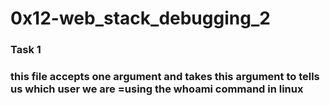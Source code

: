 <h1>0x12-web_stack_debugging_2
</h1>
<h3>Task 1 <h3>
<p>this file accepts one argument and takes this argument to tells us which user we are =using the whoami command in linux<p>
